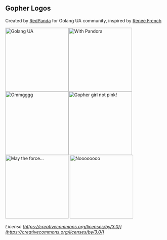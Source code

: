 ## Gopher Logos

Created by [RedPanda](http://panda-art.red/) for Golang UA community, inspired by [Renée French](http://reneefrench.blogspot.com/)

<img width="200" alt="Golang UA" src="https://github.com/GolangUA/gopher-logos/blob/master/PNG/go_ua.png"><img width="200" alt="With Pandora" src="https://github.com/GolangUA/gopher-logos/blob/master/PNG/with_pandora.png"><img width="200" alt="Ommgggg" src="https://github.com/GolangUA/gopher-logos/blob/master/PNG/modern_merlin.png"><img width="200" alt="Gopher girl not pink!" src="https://github.com/GolangUA/gopher-logos/blob/master/PNG/gopher_girl.png"><img width="200" alt="May the force..." src="https://github.com/GolangUA/gopher-logos/blob/master/PNG/dart.png">
<img width="200" alt="Noooooooo" src="https://github.com/GolangUA/gopher-logos/blob/master/PNG/luke.png">

*License  [https://creativecommons.org/licenses/by/3.0/](https://creativecommons.org/licenses/by/3.0/)*
